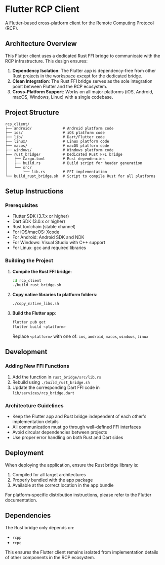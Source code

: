 # Flutter RCP Client

A Flutter-based cross-platform client for the Remote Computing Protocol (RCP).

## Architecture Overview

This Flutter client uses a dedicated Rust FFI bridge to communicate with the RCP infrastructure. This design ensures:

1. **Dependency Isolation**: The Flutter app is dependency-free from other Rust projects in the workspace except for the dedicated bridge.
2. **Clean Integration**: The Rust FFI bridge serves as the sole integration point between Flutter and the RCP ecosystem.
3. **Cross-Platform Support**: Works on all major platforms (iOS, Android, macOS, Windows, Linux) with a single codebase.

## Project Structure

```
rcp_client/
├── android/              # Android platform code
├── ios/                  # iOS platform code  
├── lib/                  # Dart/Flutter code
├── linux/                # Linux platform code
├── macos/                # macOS platform code
├── windows/              # Windows platform code
├── rust_bridge/          # Dedicated Rust FFI bridge
│   ├── Cargo.toml        # Rust dependencies
│   ├── build.rs          # Build script for header generation
│   └── src/
│       └── lib.rs        # FFI implementation
└── build_rust_bridge.sh  # Script to compile Rust for all platforms
```

## Setup Instructions

### Prerequisites

- Flutter SDK (3.7.x or higher)
- Dart SDK (3.0.x or higher)
- Rust toolchain (stable channel)
- For iOS/macOS: Xcode
- For Android: Android SDK and NDK
- For Windows: Visual Studio with C++ support
- For Linux: gcc and required libraries

### Building the Project

1. **Compile the Rust FFI bridge**:

   ```bash
   cd rcp_client
   ./build_rust_bridge.sh
   ```

2. **Copy native libraries to platform folders**:

   ```bash
   ./copy_native_libs.sh
   ```

3. **Build the Flutter app**:

   ```bash
   flutter pub get
   flutter build <platform>
   ```

   Replace `<platform>` with one of: `ios`, `android`, `macos`, `windows`, `linux`

## Development

### Adding New FFI Functions

1. Add the function in `rust_bridge/src/lib.rs`
2. Rebuild using `./build_rust_bridge.sh`
3. Update the corresponding Dart FFI code in `lib/services/rcp_bridge.dart`

### Architecture Guidelines

- Keep the Flutter app and Rust bridge independent of each other's implementation details
- All communication must go through well-defined FFI interfaces
- Avoid circular dependencies between projects
- Use proper error handling on both Rust and Dart sides

## Deployment

When deploying the application, ensure the Rust bridge library is:

1. Compiled for all target architectures
2. Properly bundled with the app package
3. Available at the correct location in the app bundle

For platform-specific distribution instructions, please refer to the Flutter documentation.

## Dependencies

The Rust bridge only depends on:
- `rcpp`
- `rcpc`

This ensures the Flutter client remains isolated from implementation details of other components in the RCP ecosystem.
